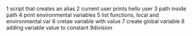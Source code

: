 1 script that creates an alias
2 current user prints hello user
3 path inside path
4 print environmental variables
5 list functions, local and environmental var
6 cretae variable with value
7 create global variable
8 adding variable value to constant
9division
